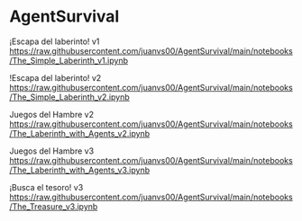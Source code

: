 # AgentSurvival


¡Escapa del laberinto! v1
https://raw.githubusercontent.com/juanvs00/AgentSurvival/main/notebooks/The_Simple_Laberinth_v1.ipynb

!Escapa del laberinto! v2
https://raw.githubusercontent.com/juanvs00/AgentSurvival/main/notebooks/The_Simple_Laberinth_v2.ipynb

Juegos del Hambre v2
https://raw.githubusercontent.com/juanvs00/AgentSurvival/main/notebooks/The_Laberinth_with_Agents_v2.ipynb

Juegos del Hambre v3
https://raw.githubusercontent.com/juanvs00/AgentSurvival/main/notebooks/The_Laberinth_with_Agents_v3.ipynb

¡Busca el tesoro! v3
https://raw.githubusercontent.com/juanvs00/AgentSurvival/main/notebooks/The_Treasure_v3.ipynb
